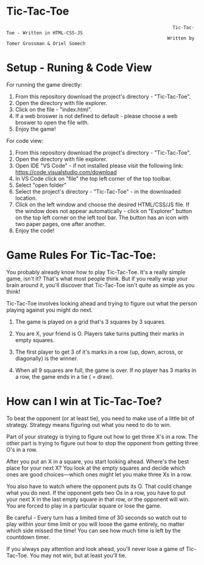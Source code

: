 # Tic-Tac-Toe
                                                                 Tic-Tac-Toe - Written in HTML-CSS-JS
                                                               Written by Tomer Grossman & Oriel Somech

# Setup - Runing & Code View

For running the game directly:

1. From this repository download the project's directory - "Tic-Tac-Toe".
2. Open the directory with file explorer.
3. Click on the file - "index.html".
4. If a web broswer is not defined to default - please choose a web broswer to open the file with.
5. Enjoy the game!

For code view:
1. From this repository download the project's directory - "Tic-Tac-Toe".
2. Open the directory with file explorer.
3. Open IDE "VS Code" - if not installed please visit the following link: https://code.visualstudio.com/download
4. In VS Code click on "file" the top left corner of the top toolbar.
5. Select "open folder"
6. Select the project's directory - "Tic-Tac-Toe" - in the downloaded location.
7. Click on the left window and choose the desired HTML/CSS/JS file. If the window does not appear automatically - click on "Explorer" button on the top left corner on the left tool bar. The button has an icon with two paper pages, one after another.
8. Enjoy the code!

# Game Rules For Tic-Tac-Toe:

You probably already know how to play Tic-Tac-Toe. It's a really simple game, isn't it? That's what most people think. But if you really wrap your brain around it, you'll discover that Tic-Tac-Toe isn't quite as simple as you think!

Tic-Tac-Toe involves looking ahead and trying to figure out what the person playing against you might do next.

1. The game is played on a grid that's 3 squares by 3 squares.

2. You are X, your friend is O. Players take turns putting their marks in empty squares.

3. The first player to get 3 of it's marks in a row (up, down, across, or diagonally) is the winner.

4. When all 9 squares are full, the game is over. If no player has 3 marks in a row, the game ends in a tie ( = draw).

		
# How can I win at Tic-Tac-Toe?
To beat the opponent (or at least tie), you need to make use of a little bit of strategy. Strategy means figuring out what you need to do to win.

Part of your strategy is trying to figure out how to get three X's in a row. The other part is trying to figure out how to stop the opponent from getting three O's in a row.

After you put an X in a square, you start looking ahead. Where's the best place for your next X? You look at the empty squares and decide which ones are good choices—which ones might let you make three Xs in a row.

You also have to watch where the opponent puts its O. That could change what you do next. If the opponent gets two Os in a row, you have to put your next X in the last empty square in that row, or the opponent will win. You are forced to play in a particular square or lose the game.

Be careful - Every turn has a limited time of 30 seconds so watch out to play within your time limit or you will loose the game entirely, no matter which side missed the time! 
You can see how much time is left by the countdown timer.

If you always pay attention and look ahead, you'll never lose a game of Tic-Tac-Toe. You may not win, but at least you'll tie.
